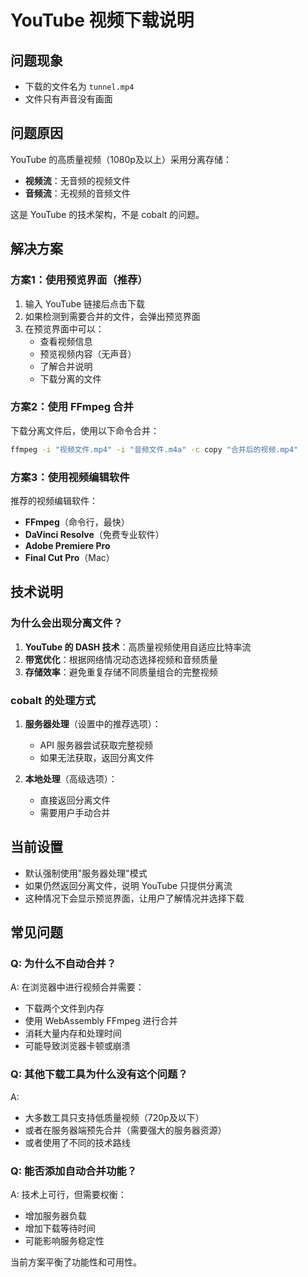 # YouTube 视频下载说明

## 问题现象
- 下载的文件名为 `tunnel.mp4`
- 文件只有声音没有画面

## 问题原因
YouTube 的高质量视频（1080p及以上）采用分离存储：
- **视频流**：无音频的视频文件
- **音频流**：无视频的音频文件

这是 YouTube 的技术架构，不是 cobalt 的问题。

## 解决方案

### 方案1：使用预览界面（推荐）
1. 输入 YouTube 链接后点击下载
2. 如果检测到需要合并的文件，会弹出预览界面
3. 在预览界面中可以：
   - 查看视频信息
   - 预览视频内容（无声音）
   - 了解合并说明
   - 下载分离的文件

### 方案2：使用 FFmpeg 合并
下载分离文件后，使用以下命令合并：

```bash
ffmpeg -i "视频文件.mp4" -i "音频文件.m4a" -c copy "合并后的视频.mp4"
```

### 方案3：使用视频编辑软件
推荐的视频编辑软件：
- **FFmpeg**（命令行，最快）
- **DaVinci Resolve**（免费专业软件）
- **Adobe Premiere Pro**
- **Final Cut Pro**（Mac）

## 技术说明

### 为什么会出现分离文件？
1. **YouTube 的 DASH 技术**：高质量视频使用自适应比特率流
2. **带宽优化**：根据网络情况动态选择视频和音频质量
3. **存储效率**：避免重复存储不同质量组合的完整视频

### cobalt 的处理方式
1. **服务器处理**（设置中的推荐选项）：
   - API 服务器尝试获取完整视频
   - 如果无法获取，返回分离文件
   
2. **本地处理**（高级选项）：
   - 直接返回分离文件
   - 需要用户手动合并

## 当前设置
- 默认强制使用"服务器处理"模式
- 如果仍然返回分离文件，说明 YouTube 只提供分离流
- 这种情况下会显示预览界面，让用户了解情况并选择下载

## 常见问题

### Q: 为什么不自动合并？
A: 在浏览器中进行视频合并需要：
- 下载两个文件到内存
- 使用 WebAssembly FFmpeg 进行合并
- 消耗大量内存和处理时间
- 可能导致浏览器卡顿或崩溃

### Q: 其他下载工具为什么没有这个问题？
A: 
- 大多数工具只支持低质量视频（720p及以下）
- 或者在服务器端预先合并（需要强大的服务器资源）
- 或者使用了不同的技术路线

### Q: 能否添加自动合并功能？
A: 技术上可行，但需要权衡：
- 增加服务器负载
- 增加下载等待时间
- 可能影响服务稳定性

当前方案平衡了功能性和可用性。 